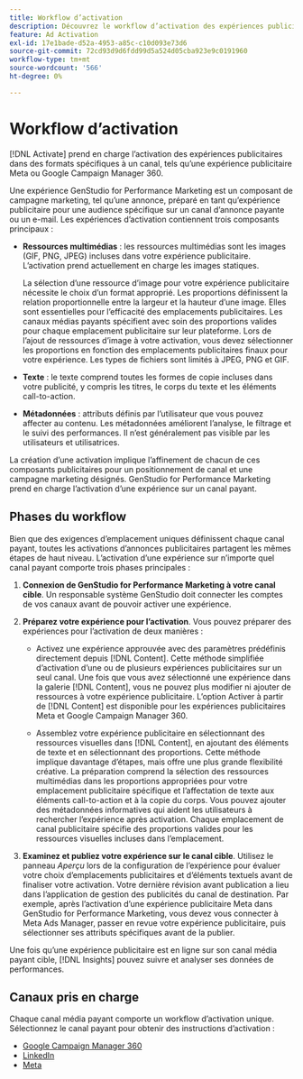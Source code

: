 ```yaml
---
title: Workflow d’activation
description: Découvrez le workflow d’activation des expériences publicitaires.
feature: Ad Activation
exl-id: 17e1bade-d52a-4953-a85c-c10d093e73d6
source-git-commit: 72cd93d9d6fdd99d5a524d05cba923e9c0191960
workflow-type: tm+mt
source-wordcount: '566'
ht-degree: 0%

---
```


# Workflow d’activation

[!DNL Activate] prend en charge l’activation des expériences publicitaires dans des formats spécifiques à un canal, tels qu’une expérience publicitaire Meta ou Google Campaign Manager 360.

Une expérience GenStudio for Performance Marketing est un composant de campagne marketing, tel qu’une annonce, préparé en tant qu’expérience publicitaire pour une audience spécifique sur un canal d’annonce payante ou un e-mail. Les expériences d’activation contiennent trois composants principaux :

* **Ressources multimédias** : les ressources multimédias sont les images (GIF, PNG, JPEG) incluses dans votre expérience publicitaire. L’activation prend actuellement en charge les images statiques.

  La sélection d’une ressource d’image pour votre expérience publicitaire nécessite le choix d’un format approprié. Les proportions définissent la relation proportionnelle entre la largeur et la hauteur d’une image. Elles sont essentielles pour l’efficacité des emplacements publicitaires. Les canaux médias payants spécifient avec soin des proportions valides pour chaque emplacement publicitaire sur leur plateforme. Lors de l’ajout de ressources d’image à votre activation, vous devez sélectionner les proportions en fonction des emplacements publicitaires finaux pour votre expérience. Les types de fichiers sont limités à JPEG, PNG et GIF.

* **Texte** : le texte comprend toutes les formes de copie incluses dans votre publicité, y compris les titres, le corps du texte et les éléments call-to-action.

* **Métadonnées** : attributs définis par l’utilisateur que vous pouvez affecter au contenu. Les métadonnées améliorent l’analyse, le filtrage et le suivi des performances. Il n’est généralement pas visible par les utilisateurs et utilisatrices.

La création d’une activation implique l’affinement de chacun de ces composants publicitaires pour un positionnement de canal et une campagne marketing désignés. GenStudio for Performance Marketing prend en charge l’activation d’une expérience sur un canal payant.

## Phases du workflow

Bien que des exigences d’emplacement uniques définissent chaque canal payant, toutes les activations d’annonces publicitaires partagent les mêmes étapes de haut niveau. L’activation d’une expérience sur n’importe quel canal payant comporte trois phases principales :

1. **Connexion de GenStudio for Performance Marketing à votre canal cible**. Un responsable système GenStudio doit connecter les comptes de vos canaux avant de pouvoir activer une expérience.

1. **Préparez votre expérience pour l’activation**. Vous pouvez préparer des expériences pour l’activation de deux manières :

   * Activez une expérience approuvée avec des paramètres prédéfinis directement depuis [!DNL Content]. Cette méthode simplifiée d’activation d’une ou de plusieurs expériences publicitaires sur un seul canal. Une fois que vous avez sélectionné une expérience dans la galerie [!DNL Content], vous ne pouvez plus modifier ni ajouter de ressources à votre expérience publicitaire. L’option Activer à partir de [!DNL Content] est disponible pour les expériences publicitaires Meta et Google Campaign Manager 360.

   * Assemblez votre expérience publicitaire en sélectionnant des ressources visuelles dans [!DNL Content], en ajoutant des éléments de texte et en sélectionnant des proportions. Cette méthode implique davantage d’étapes, mais offre une plus grande flexibilité créative. La préparation comprend la sélection des ressources multimédias dans les proportions appropriées pour votre emplacement publicitaire spécifique et l’affectation de texte aux éléments call-to-action et à la copie du corps. Vous pouvez ajouter des métadonnées informatives qui aident les utilisateurs à rechercher l’expérience après activation. Chaque emplacement de canal publicitaire spécifie des proportions valides pour les ressources visuelles incluses dans l’emplacement.

1. **Examinez et publiez votre expérience sur le canal cible**. Utilisez le panneau _Aperçu_ lors de la configuration de l’expérience pour évaluer votre choix d’emplacements publicitaires et d’éléments textuels avant de finaliser votre activation. Votre dernière révision avant publication a lieu dans l’application de gestion des publicités du canal de destination. Par exemple, après l’activation d’une expérience publicitaire Meta dans GenStudio for Performance Marketing, vous devez vous connecter à Meta Ads Manager, passer en revue votre expérience publicitaire, puis sélectionner ses attributs spécifiques avant de la publier.

Une fois qu’une expérience publicitaire est en ligne sur son canal média payant cible, [!DNL Insights] pouvez suivre et analyser ses données de performances.

## Canaux pris en charge

Chaque canal média payant comporte un workflow d’activation unique. Sélectionnez le canal payant pour obtenir des instructions d’activation :

* [Google Campaign Manager 360](activate-cm360-ad.md)
* [ LinkedIn ](activate-linkedin-ad.md)
* [Meta](activate-meta-ad.md)
